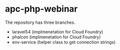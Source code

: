 # apc-php-webinar

The repository has three branches.
- laravel54 (implmenetation for Cloud Foundry)
- phalcon (implmenetation for Cloud Foundry)
- env-service (helper class to get connection strings)
